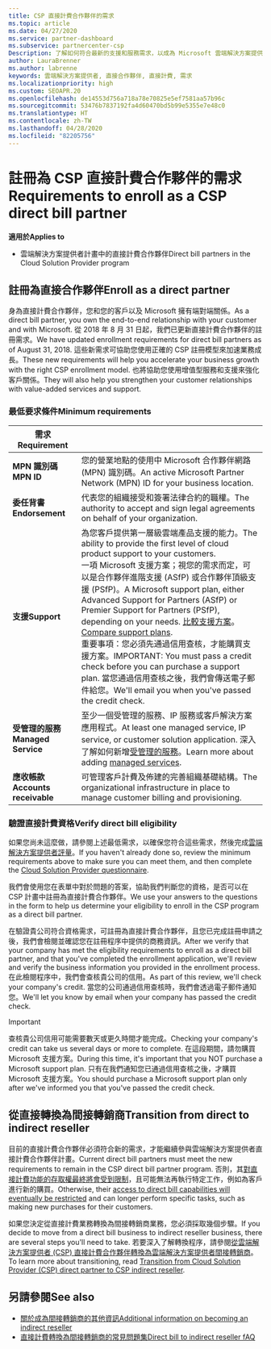 ```yaml
---
title: CSP 直接計費合作夥伴的需求
ms.topic: article
ms.date: 04/27/2020
ms.service: partner-dashboard
ms.subservice: partnercenter-csp
Description: 了解如何符合最新的支援和服務需求，以成為 Microsoft 雲端解決方案提供者 (CSP) 計畫中的直接計費合作夥伴。
author: LauraBrenner
ms.author: labrenne
keywords: 雲端解決方案提供者, 直接合作夥伴, 直接計費, 需求
ms.localizationpriority: high
ms.custom: SEOAPR.20
ms.openlocfilehash: de14553d756a718a78e70825e5ef7581aa57b96c
ms.sourcegitcommit: 53476b7837192fa4d60470bd5b99e5355e7e48c0
ms.translationtype: HT
ms.contentlocale: zh-TW
ms.lasthandoff: 04/28/2020
ms.locfileid: "82205756"
---
```

# <a name="requirements-to-enroll-as-a-csp-direct-bill-partner"></a><span data-ttu-id="5b27c-104">註冊為 CSP 直接計費合作夥伴的需求</span><span class="sxs-lookup"><span data-stu-id="5b27c-104">Requirements to enroll as a CSP direct bill partner</span></span>

<span data-ttu-id="5b27c-105">**適用於**</span><span class="sxs-lookup"><span data-stu-id="5b27c-105">**Applies to**</span></span>

- <span data-ttu-id="5b27c-106">雲端解決方案提供者計畫中的直接計費合作夥伴</span><span class="sxs-lookup"><span data-stu-id="5b27c-106">Direct bill partners in the Cloud Solution Provider program</span></span>

## <a name="enroll-as-a-direct-partner"></a><span data-ttu-id="5b27c-107">註冊為直接合作夥伴</span><span class="sxs-lookup"><span data-stu-id="5b27c-107">Enroll as a direct partner</span></span>

<span data-ttu-id="5b27c-108">身為直接計費合作夥伴，您和您的客戶以及 Microsoft 擁有端對端關係。</span><span class="sxs-lookup"><span data-stu-id="5b27c-108">As a direct bill partner, you own the end-to-end relationship with your customer and with Microsoft.</span></span> <span data-ttu-id="5b27c-109">從 2018 年 8 月 31 日起，我們已更新直接計費合作夥伴的註冊需求。</span><span class="sxs-lookup"><span data-stu-id="5b27c-109">We have updated enrollment requirements for direct bill partners as of August 31, 2018.</span></span> <span data-ttu-id="5b27c-110">這些新需求可協助您使用正確的 CSP 註冊模型來加速業務成長。</span><span class="sxs-lookup"><span data-stu-id="5b27c-110">These new requirements will help you accelerate your business growth with the right CSP enrollment model.</span></span> <span data-ttu-id="5b27c-111">也將協助您使用增值型服務和支援來強化客戶關係。</span><span class="sxs-lookup"><span data-stu-id="5b27c-111">They will also help you strengthen your customer relationships with value-added services and support.</span></span>

### <a name="minimum-requirements"></a><span data-ttu-id="5b27c-112">最低要求條件</span><span class="sxs-lookup"><span data-stu-id="5b27c-112">Minimum requirements</span></span>

|<span data-ttu-id="5b27c-113">**需求**</span><span class="sxs-lookup"><span data-stu-id="5b27c-113">**Requirement**</span></span>|                             |
|--------------------------------|--------------------------------------------------------------|
|<span data-ttu-id="5b27c-114">**MPN 識別碼**</span><span class="sxs-lookup"><span data-stu-id="5b27c-114">**MPN ID**</span></span>   |<span data-ttu-id="5b27c-115">您的營業地點的使用中 Microsoft 合作夥伴網路 (MPN) 識別碼。</span><span class="sxs-lookup"><span data-stu-id="5b27c-115">An active Microsoft Partner Network (MPN) ID for your business location.</span></span>    |
|<span data-ttu-id="5b27c-116">**委任背書**</span><span class="sxs-lookup"><span data-stu-id="5b27c-116">**Endorsement**</span></span>   |<span data-ttu-id="5b27c-117">代表您的組織接受和簽署法律合約的職權。</span><span class="sxs-lookup"><span data-stu-id="5b27c-117">The authority to accept and sign legal agreements on behalf of your organization.</span></span>|
|<span data-ttu-id="5b27c-118">**支援**</span><span class="sxs-lookup"><span data-stu-id="5b27c-118">**Support**</span></span>   |<span data-ttu-id="5b27c-119">為您客戶提供第一層級雲端產品支援的能力。</span><span class="sxs-lookup"><span data-stu-id="5b27c-119">The ability to provide the first level of cloud product support to your customers.</span></span> <br><span data-ttu-id="5b27c-120">一項 Microsoft 支援方案；視您的需求而定，可以是合作夥伴進階支援 (ASfP) 或合作夥伴頂級支援 (PSfP)。</span><span class="sxs-lookup"><span data-stu-id="5b27c-120">A Microsoft support plan, either Advanced Support for Partners (ASfP) or Premier Support for Partners (PSfP), depending on your needs.</span></span> <span data-ttu-id="5b27c-121">[比較支援方案](https://partner.microsoft.com/support/partnersupport)。</span><span class="sxs-lookup"><span data-stu-id="5b27c-121">[Compare support plans](https://partner.microsoft.com/support/partnersupport).</span></span><br> <span data-ttu-id="5b27c-122">重要事項：您必須先通過信用查核，才能購買支援方案。</span><span class="sxs-lookup"><span data-stu-id="5b27c-122">IMPORTANT: You must pass a credit check before you can purchase a support plan.</span></span> <span data-ttu-id="5b27c-123">當您通過信用查核之後，我們會傳送電子郵件給您。</span><span class="sxs-lookup"><span data-stu-id="5b27c-123">We'll email you when you've passed the credit check.</span></span> |
|<span data-ttu-id="5b27c-124">**受管理的服務**</span><span class="sxs-lookup"><span data-stu-id="5b27c-124">**Managed Service**</span></span>   |<span data-ttu-id="5b27c-125">至少一個受管理的服務、IP 服務或客戶解決方案應用程式。</span><span class="sxs-lookup"><span data-stu-id="5b27c-125">At least one managed service, IP service, or customer solution application.</span></span> <span data-ttu-id="5b27c-126">深入了解如何新增[受管理的服務](https://partner.microsoft.com/business-opportunities/managed-services-provider)。</span><span class="sxs-lookup"><span data-stu-id="5b27c-126">Learn more about adding [managed services](https://partner.microsoft.com/business-opportunities/managed-services-provider).</span></span>|
|<span data-ttu-id="5b27c-127">**應收帳款**</span><span class="sxs-lookup"><span data-stu-id="5b27c-127">**Accounts receivable**</span></span> |<span data-ttu-id="5b27c-128">可管理客戶計費及佈建的完善組織基礎結構。</span><span class="sxs-lookup"><span data-stu-id="5b27c-128">The organizational infrastructure in place to manage customer billing and provisioning.</span></span>

### <a name="verify-direct-bill-eligibility"></a><span data-ttu-id="5b27c-129">驗證直接計費資格</span><span class="sxs-lookup"><span data-stu-id="5b27c-129">Verify direct bill eligibility</span></span>

<span data-ttu-id="5b27c-130">如果您尚未這麼做，請參閱上述最低需求，以確保您符合這些需求，然後完成[雲端解決方案提供者評量](https://partner.microsoft.com/cloud-solution-provider/assessment)。</span><span class="sxs-lookup"><span data-stu-id="5b27c-130">If you haven't already done so, review the minimum requirements above to make sure you can meet them, and then complete the [Cloud Solution Provider questionnaire](https://partner.microsoft.com/cloud-solution-provider/assessment).</span></span>

<span data-ttu-id="5b27c-131">我們會使用您在表單中對於問題的答案，協助我們判斷您的資格，是否可以在 CSP 計畫中註冊為直接計費合作夥伴。</span><span class="sxs-lookup"><span data-stu-id="5b27c-131">We use your answers to the questions in the form to help us determine your eligibility to enroll in the CSP program as a direct bill partner.</span></span>

<span data-ttu-id="5b27c-132">在驗證貴公司符合資格需求，可註冊為直接計費合作夥伴，且您已完成註冊申請之後，我們會檢閱並確認您在註冊程序中提供的商務資訊。</span><span class="sxs-lookup"><span data-stu-id="5b27c-132">After we verify that your company has met the eligibility requirements to enroll as a direct bill partner, and that you've completed the enrollment application, we'll review and verify the business information you provided in the enrollment process.</span></span> <span data-ttu-id="5b27c-133">在此檢閱程序中，我們會查核貴公司的信用。</span><span class="sxs-lookup"><span data-stu-id="5b27c-133">As part of this review, we'll check your company's credit.</span></span> <span data-ttu-id="5b27c-134">當您的公司通過信用查核時，我們會透過電子郵件通知您。</span><span class="sxs-lookup"><span data-stu-id="5b27c-134">We'll let you know by email when your company has passed the credit check.</span></span>

>[!IMPORTANT]
><span data-ttu-id="5b27c-135">查核貴公司信用可能需要數天或更久時間才能完成。</span><span class="sxs-lookup"><span data-stu-id="5b27c-135">Checking your company's credit can take us several days or more to complete.</span></span> <span data-ttu-id="5b27c-136">在這段期間，請勿購買 Microsoft 支援方案。</span><span class="sxs-lookup"><span data-stu-id="5b27c-136">During this time, it's important that you NOT purchase a Microsoft support plan.</span></span> <span data-ttu-id="5b27c-137">只有在我們通知您已通過信用查核之後，才購買 Microsoft 支援方案。</span><span class="sxs-lookup"><span data-stu-id="5b27c-137">You should purchase a Microsoft support plan only after we've informed you that you've passed the credit check.</span></span>

## <a name="transition-from-direct-to-indirect-reseller"></a><span data-ttu-id="5b27c-138">從直接轉換為間接轉銷商</span><span class="sxs-lookup"><span data-stu-id="5b27c-138">Transition from direct to indirect reseller</span></span>

<span data-ttu-id="5b27c-139">目前的直接計費合作夥伴必須符合新的需求，才能繼續參與雲端解決方案提供者直接計費合作夥伴計畫。</span><span class="sxs-lookup"><span data-stu-id="5b27c-139">Current direct bill partners must meet the new requirements to remain in the CSP direct bill partner program.</span></span> <span data-ttu-id="5b27c-140">否則，其[對直接計費功能的存取權最終將會受到限制](restricted-direct-bill-capabilities.md)，且可能無法再執行特定工作，例如為客戶進行新的購買。</span><span class="sxs-lookup"><span data-stu-id="5b27c-140">Otherwise, their [access to direct bill capabilities will eventually be restricted](restricted-direct-bill-capabilities.md) and can longer perform specific tasks, such as making new purchases for their customers.</span></span> 

<span data-ttu-id="5b27c-141">如果您決定從直接計費業務轉換為間接轉銷商業務，您必須採取幾個步驟。</span><span class="sxs-lookup"><span data-stu-id="5b27c-141">If you decide to move from a direct bill business to indirect reseller business, there are several steps you'll need to take.</span></span> <span data-ttu-id="5b27c-142">若要深入了解轉換程序，請參閱[從雲端解決方案提供者 (CSP) 直接計費合作夥伴轉換為雲端解決方案提供者間接轉銷商](transition-direct-to-indirect.md)。</span><span class="sxs-lookup"><span data-stu-id="5b27c-142">To learn more about transitioning, read [Transition from Cloud Solution Provider (CSP) direct partner to CSP indirect reseller](transition-direct-to-indirect.md).</span></span> 

## <a name="see-also"></a><span data-ttu-id="5b27c-143">另請參閱</span><span class="sxs-lookup"><span data-stu-id="5b27c-143">See also</span></span>

- [<span data-ttu-id="5b27c-144">關於成為間接轉銷商的其他資訊</span><span class="sxs-lookup"><span data-stu-id="5b27c-144">Additional information on becoming an indirect reseller</span></span>](https://assetsprod.microsoft.com/csp-directbill-to-indirect-transition.pdf)
- [<span data-ttu-id="5b27c-145">直接計費轉換為間接轉銷商的常見問題集</span><span class="sxs-lookup"><span data-stu-id="5b27c-145">Direct bill to indirect reseller fAQ</span></span>](https://assetsprod.microsoft.com/mpn/direct-bill-partner-faq.pdf)
